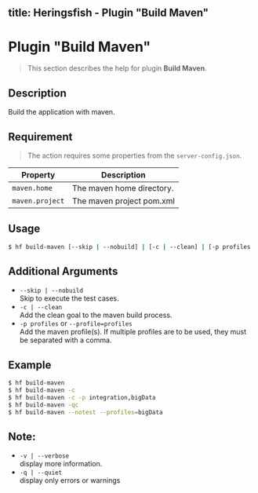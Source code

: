title: Heringsfish - Plugin "Build Maven"
---

<span class="fa fa-plug fa-4x"></span>


# Plugin "Build Maven"

> This section describes the help for plugin **Build Maven**.

## Description

  Build the application with maven.



## Requirement

> The action requires some properties from the `server-config.json`.

| Property                  | Description
|---------------------------|------------------------------------------------
| `maven.home`              | The maven home directory.
| `maven.project`           | The maven project pom.xml


## Usage

```bash
$ hf build-maven [--skip | --nobuild] | [-c | --clean] | [-p profiles | --profile=profiles]
```

## Additional Arguments

* `--skip | --nobuild`<br>
   Skip to execute the test cases.
* `-c | --clean`<br>
   Add the clean goal to the maven build process.
* `-p profiles` or `--profile=profiles`<br>
   Add the maven profile(s). If multiple profiles are to be used, they must be separated with a comma.

## Example

```bash
$ hf build-maven
$ hf build-maven -c
$ hf build-maven -c -p integration,bigData
$ hf build-maven -qc
$ hf build-maven --notest --profiles=bigData
```

## Note:

* `-v | --verbose`<br>
  display more information.
* `-q | --quiet`<br>
  display only errors or warnings
